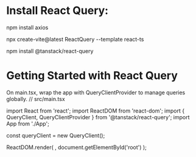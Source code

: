 

# Install React Query:

npm install axios

npx create-vite@latest ReactQuery --template react-ts

npm install @tanstack/react-query

# Getting Started with React Query
On main.tsx, wrap the app with QueryClientProvider to manage queries globally.
// src/main.tsx

import React from 'react';
import ReactDOM from 'react-dom';
import { QueryClient, QueryClientProvider } from '@tanstack/react-query';
import App from './App';

const queryClient = new QueryClient();

ReactDOM.render(
  <QueryClientProvider client={queryClient}>
    <App />
  </QueryClientProvider>,
  document.getElementById('root')
);
